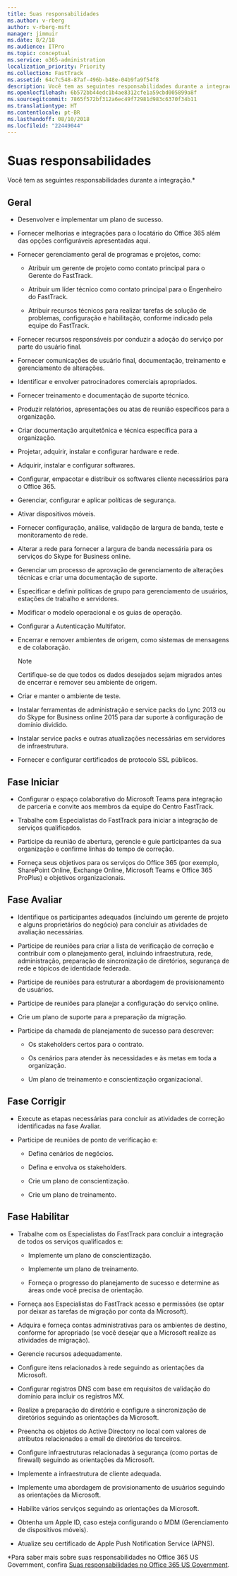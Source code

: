 ```yaml
---
title: Suas responsabilidades
ms.author: v-rberg
author: v-rberg-msft
manager: jimmuir
ms.date: 8/2/18
ms.audience: ITPro
ms.topic: conceptual
ms.service: o365-administration
localization_priority: Priority
ms.collection: FastTrack
ms.assetid: 64c7c548-87af-496b-b48e-04b9fa9f54f8
description: Você tem as seguintes responsabilidades durante a integração.
ms.openlocfilehash: 6b572bb44edc1b4ae8312cfe1a59cbd005899a8f
ms.sourcegitcommit: 7865f572bf312a6ec49f72981d983c6370f34b11
ms.translationtype: HT
ms.contentlocale: pt-BR
ms.lasthandoff: 08/10/2018
ms.locfileid: "22449044"
---
```

# <a name="your-responsibilities"></a>Suas responsabilidades

Você tem as seguintes responsabilidades durante a integração.\*
  
## <a name="general"></a>Geral

- Desenvolver e implementar um plano de sucesso.
    
- Fornecer melhorias e integrações para o locatário do Office 365 além das opções configuráveis apresentadas aqui. 
    
- Fornecer gerenciamento geral de programas e projetos, como: 
    
  - Atribuir um gerente de projeto como contato principal para o Gerente do FastTrack.
    
  - Atribuir um líder técnico como contato principal para o Engenheiro do FastTrack.
    
  - Atribuir recursos técnicos para realizar tarefas de solução de problemas, configuração e habilitação, conforme indicado pela equipe do FastTrack. 
    
- Fornecer recursos responsáveis por conduzir a adoção do serviço por parte do usuário final.
    
- Fornecer comunicações de usuário final, documentação, treinamento e gerenciamento de alterações.
    
- Identificar e envolver patrocinadores comerciais apropriados. 
    
- Fornecer treinamento e documentação de suporte técnico. 
    
- Produzir relatórios, apresentações ou atas de reunião específicos para a organização. 
    
- Criar documentação arquitetônica e técnica específica para a organização. 
    
- Projetar, adquirir, instalar e configurar hardware e rede. 
    
- Adquirir, instalar e configurar softwares. 
    
- Configurar, empacotar e distribuir os softwares cliente necessários para o Office 365.
    
- Gerenciar, configurar e aplicar políticas de segurança.
    
- Ativar dispositivos móveis.
    
- Fornecer configuração, análise, validação de largura de banda, teste e monitoramento de rede. 
    
- Alterar a rede para fornecer a largura de banda necessária para os serviços do Skype for Business online.
    
- Gerenciar um processo de aprovação de gerenciamento de alterações técnicas e criar uma documentação de suporte.
    
- Especificar e definir políticas de grupo para gerenciamento de usuários, estações de trabalho e servidores.
    
- Modificar o modelo operacional e os guias de operação.
    
- Configurar a Autenticação Multifator.
    
- Encerrar e remover ambientes de origem, como sistemas de mensagens e de colaboração. 
    
    > [!NOTE]
    > Certifique-se de que todos os dados desejados sejam migrados antes de encerrar e remover seu ambiente de origem. 
  
- Criar e manter o ambiente de teste.
    
- Instalar ferramentas de administração e service packs do Lync 2013 ou do Skype for Business online 2015 para dar suporte à configuração de domínio dividido.
    
- Instalar service packs e outras atualizações necessárias em servidores de infraestrutura. 
    
- Fornecer e configurar certificados de protocolo SSL públicos. 
    
## <a name="initiate-phase"></a>Fase Iniciar

- Configurar o espaço colaborativo do Microsoft Teams para integração de parceria e convite aos membros da equipe do Centro FastTrack.
    
- Trabalhe com Especialistas do FastTrack para iniciar a integração de serviços qualificados. 
    
- Participe da reunião de abertura, gerencie e guie participantes da sua organização e confirme linhas do tempo de correção.
    
- Forneça seus objetivos para os serviços do Office 365 (por exemplo, SharePoint Online, Exchange Online, Microsoft Teams e Office 365 ProPlus) e objetivos organizacionais.
    
## <a name="assess-phase"></a>Fase Avaliar

- Identifique os participantes adequados (incluindo um gerente de projeto e alguns proprietários do negócio) para concluir as atividades de avaliação necessárias. 
    
- Participe de reuniões para criar a lista de verificação de correção e contribuir com o planejamento geral, incluindo infraestrutura, rede, administração, preparação de sincronização de diretórios, segurança de rede e tópicos de identidade federada. 
    
- Participe de reuniões para estruturar a abordagem de provisionamento de usuários. 
    
- Participe de reuniões para planejar a configuração do serviço online. 
    
- Crie um plano de suporte para a preparação da migração. 
    
- Participe da chamada de planejamento de sucesso para descrever:
    
  - Os stakeholders certos para o contrato.
    
  - Os cenários para atender às necessidades e às metas em toda a organização.
    
  - Um plano de treinamento e conscientização organizacional.
    
## <a name="remediate-phase"></a>Fase Corrigir

- Execute as etapas necessárias para concluir as atividades de correção identificadas na fase Avaliar. 
    
- Participe de reuniões de ponto de verificação e: 
    
  - Defina cenários de negócios.
    
  - Defina e envolva os stakeholders.
    
  - Crie um plano de conscientização.
    
  - Crie um plano de treinamento.
    
## <a name="enable-phase"></a>Fase Habilitar

- Trabalhe com os Especialistas do FastTrack para concluir a integração de todos os serviços qualificados e:
    
  - Implemente um plano de conscientização.
    
  - Implemente um plano de treinamento.
    
  - Forneça o progresso do planejamento de sucesso e determine as áreas onde você precisa de orientação.
    
- Forneça aos Especialistas do FastTrack acesso e permissões (se optar por deixar as tarefas de migração por conta da Microsoft).
    
- Adquira e forneça contas administrativas para os ambientes de destino, conforme for apropriado (se você desejar que a Microsoft realize as atividades de migração).
    
- Gerencie recursos adequadamente. 
    
- Configure itens relacionados à rede seguindo as orientações da Microsoft.
    
- Configurar registros DNS com base em requisitos de validação do domínio para incluir os registros MX.
    
- Realize a preparação do diretório e configure a sincronização de diretórios seguindo as orientações da Microsoft.
    
- Preencha os objetos do Active Directory no local com valores de atributos relacionados a email de diretórios de terceiros.
    
- Configure infraestruturas relacionadas à segurança (como portas de firewall) seguindo as orientações da Microsoft.
    
- Implemente a infraestrutura de cliente adequada.
    
- Implemente uma abordagem de provisionamento de usuários seguindo as orientações da Microsoft.
    
- Habilite vários serviços seguindo as orientações da Microsoft.
    
- Obtenha um Apple ID, caso esteja configurando o MDM (Gerenciamento de dispositivos móveis).
    
- Atualize seu certificado de Apple Push Notification Service (APNS).
    
\*Para saber mais sobre suas responsabilidades no Office 365 US Government, confira [Suas responsabilidades no Office 365 US Government](US-Gov-appendix-your-responsibilities.md).
  

